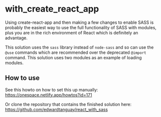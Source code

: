 # with_create_react_app

Using create-react-app and then making a few changes to enable SASS is probably the easiest way to use the full functionality of SASS with modules, plus you are in the rich environment of React which is definitely an advantage.

This solution uses the `sass` library instead of `node-sass` and so can use the `@use` commands which are recommended over the deprecated `@import` command. This solution uses two modules as an example of loading modules.

## How to use

See this howto on how to set this up manually: https://onespace.netlify.app/howtos?id=171

Or clone the repository that contains the finished solution here: https://github.com/edwardtanguay/react_with_sass